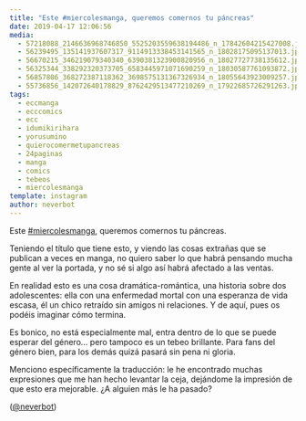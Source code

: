 ```yaml
---
title: "Este #miercolesmanga, queremos comernos tu páncreas"
date: 2019-04-17 12:06:56
media: 
  - 57218088_2146636968746850_5525203559638194486_n_17842604215427008.jpg
  - 56239495_135141937607317_9114913338453141565_n_18028175095137013.jpg
  - 56670215_346219079340340_6390381323900820956_n_18027727738135612.jpg
  - 56325344_338292320373705_6583445971071690259_n_18030587761093872.jpg
  - 56857806_368272387118362_3698575131367326934_n_18055643923009257.jpg
  - 55736856_142072640178829_8762429513477210269_n_17922685726291263.jpg
tags: 
  - eccmanga
  - ecccomics
  - ecc
  - idumikirihara
  - yorusumino
  - quierocomermetupancreas
  - 24paginas
  - manga
  - comics
  - tebeos
  - miercolesmanga
template: instagram
author: neverbot
---
```


Este [#miercolesmanga](/tags/miercolesmanga), queremos comernos tu páncreas.


Teniendo el título que tiene esto, y viendo las cosas extrañas que se publican a veces en manga, no quiero saber lo que habrá pensando mucha gente al ver la portada, y no sé si algo así habrá afectado a las ventas.


En realidad esto es una cosa dramática-romántica, una historia sobre dos adolescentes: ella con una enfermedad mortal con una esperanza de vida escasa, él un chico retraído sin amigos ni relaciones. Y de aquí, pues os podéis imaginar cómo termina.


Es bonico, no está especialmente mal, entra dentro de lo que se puede esperar del género... pero tampoco es un tebeo brillante. Para fans del género bien, para los demás quizá pasará sin pena ni gloria.


Menciono específicamente la traducción: le he encontrado muchas expresiones que me han hecho levantar la ceja, dejándome la impresión de que esto era mejorable. ¿A alguien más le ha pasado?


([@neverbot](https://instagram.com/neverbot))

